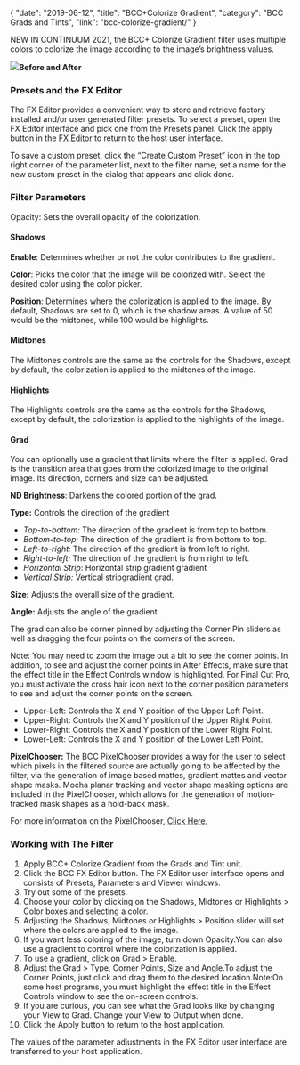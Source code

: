 {
"date": "2019-06-12",
"title": "BCC+Colorize Gradient",
"category": "BCC Grads and Tints",
"link": "bcc-colorize-gradient/"
}

 
NEW IN CONTINUUM 2021, the BCC+ Colorize Gradient filter uses multiple colors to colorize the image according to the image’s brightness values. 


![](https://borisfx-com-res.cloudinary.com/image/upload//documentation/continuum/uploads/2020/10/Image_201.png)**Before and After**  

### Presets and the FX Editor


The FX Editor provides a convenient way to store and retrieve factory installed and/or user generated filter presets. To select a preset, open the FX Editor interface and pick one from the Presets panel. Click the apply button in the [FX Editor](/documentation/continuum/bcc-fx-editor) to return to the host user interface. 


To save a custom preset, click the “Create Custom Preset” icon in the top right corner of the parameter list, next to the filter name, set a name for the new custom preset in the dialog that appears and click done. 


### Filter Parameters


Opacity: Sets the overall opacity of the colorization.


#### Shadows


**Enable**: Determines whether or not the color contributes to the gradient.


**Color**: Picks the color that the image will be colorized with. Select the desired color using the color picker.


**Position**: Determines where the colorization is applied to the image. By default, Shadows are set to 0, which is the shadow areas. A value of 50 would be the midtones, while 100 would be highlights.


#### Midtones


The Midtones controls are the same as the controls for the Shadows, except by default, the colorization is applied to the midtones of the image.


#### Highlights


The Highlights controls are the same as the controls for the Shadows, except by default, the colorization is applied to the highlights of the image.


#### Grad


You can optionally use a gradient that limits where the filter is applied. Grad is the transition area that goes from the colorized image to the original image. Its direction, corners and size can be adjusted.


**ND Brightness**: Darkens the colored portion of the grad.


**Type:** Controls the direction of the gradient


* *Top-to-bottom:* The direction of the gradient is from top to bottom.
* *Bottom-to-top:* The direction of the gradient is from bottom to top.
* *Left-to-right:* The direction of the gradient is from left to right.
* *Right-to-left:* The direction of the gradient is from right to left.
* *Horizontal Strip*: Horizontal strip gradient gradient
* *Vertical Strip:* Vertical stripgradient grad.


**Size:** Adjusts the overall size of the gradient.


**Angle:** Adjusts the angle of the gradient


The grad can also be corner pinned by adjusting the Corner Pin sliders as well as dragging the four points on the corners of the screen.


Note: You may need to zoom the image out a bit to see the corner points. In addition, to see and adjust the corner points in After Effects, make sure that the effect title in the Effect Controls window is highlighted. For Final Cut Pro, you must activate the cross hair icon next to the corner position parameters to see and adjust the corner points on the screen.


* Upper-Left: Controls the X and Y position of the Upper Left Point.
* Upper-Right: Controls the X and Y position of the Upper Right Point.
* Lower-Right: Controls the X and Y position of the Lower Right Point.
* Lower-Left: Controls the X and Y position of the Lower Left Point.


**PixelChooser:**  The BCC PixelChooser provides a way for the user to select which pixels in the filtered source are actually going to be affected by the filter, via the generation of image based mattes, gradient mattes and vector shape masks. Mocha planar tracking and vector shape masking options are included in the PixelChooser, which allows for the generation of motion-tracked mask shapes as a hold-back mask. 


For more information on the PixelChooser, [Click Here.﻿](/documentation/continuum/)


### Working with The Filter


1. Apply BCC+ Colorize Gradient from the Grads and Tint unit.
2. Click the BCC FX Editor button. The FX Editor user interface opens and consists of Presets, Parameters and Viewer windows.
3. Try out some of the presets.
4. Choose your color by clicking on the Shadows, Midtones or Highlights > Color boxes and selecting a color.
5. Adjusting the Shadows, Midtones or Highlights > Position slider will set where the colors are applied to the image.
6. If you want less coloring of the image, turn down Opacity.You can also use a gradient to control where the colorization is applied.
7. To use a gradient, click on Grad > Enable.
8. Adjust the Grad > Type, Corner Points, Size and Angle.To adjust the Corner Points, just click and drag them to the desired location.Note:On some host programs, you must highlight the effect title in the Effect Controls window to see the on-screen controls.
9. If you are curious, you can see what the Grad looks like by changing your View to Grad. Change your View to Output when done.
10. Click the Apply button to return to the host application.


The values of the parameter adjustments in the FX Editor user interface are transferred to your host application.



 